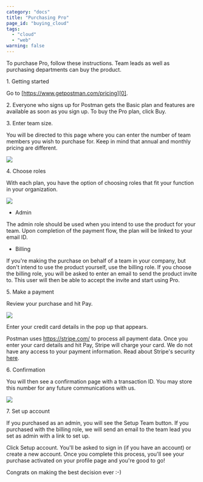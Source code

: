 ```yaml
---
category: "docs"
title: "Purchasing Pro"
page_id: "buying_cloud"
tags: 
  - "cloud"
  - "web"
warning: false
---
```

To purchase Pro, follow these instructions. Team leads as well as purchasing departments can buy the product.

1\. Getting started

Go to [https://www.getpostman.com/pricing][0].

2\. Everyone who signs up for Postman gets the Basic plan and features are available as soon as you sign up. To buy the Pro plan, click Buy.

3\. Enter team size.

You will be directed to this page where you can enter the number of team members you wish to purchase for. Keep in mind that annual and monthly pricing are different.

[![](https://www.getpostman.com/img/v1/docs/buying_cloud/buying_cloud_2.png)
][1]

4\. Choose roles

With each plan, you have the option of choosing roles that fit your function in your organization.

[![](https://www.getpostman.com/img/v1/docs/buying_cloud/buying_cloud_3.png)
][2]

* Admin

The admin role should be used when you intend to use the product for your team. Upon completion of the payment flow, the plan will be linked to your email ID.
* Billing

If you're making the purchase on behalf of a team in your company, but don't intend to use the product yourself, use the billing role. If you choose the billing role, you will be asked to enter an email to send the product invite to. This user will then be able to accept the invite and start using Pro.

5\. Make a payment

Review your purchase and hit Pay.

[![](https://www.getpostman.com/img/v1/docs/buying_cloud/buying_cloud_4.png)
][3]

Enter your credit card details in the pop up that appears.

Postman uses https://stripe.com/ to process all payment data. Once you enter your card details and hit Pay, Stripe will charge your card. We do not have any access to your payment information. Read about Stripe's security [here][4].

6\. Confirmation

You will then see a confirmation page with a transaction ID. You may store this number for any future communications with us.

[![](https://www.getpostman.com/img/v1/docs/buying_cloud/buying_cloud_5.png)
][5]

7\. Set up account

If you purchased as an admin, you will see the Setup Team button. If you purchased with the billing role, we will send an email to the team lead you set as admin with a link to set up.

Click Setup account. You'll be asked to sign in (if you have an account) or create a new account. Once you complete this process, you'll see your purchase activated on your profile page and you're good to go! 

Congrats on making the best decision ever :-)


[0]: https://www.getpostman.com/pricing
[1]: https://www.getpostman.com/img/v1/docs/buying_cloud/buying_cloud_2.png
[2]: https://www.getpostman.com/img/v1/docs/buying_cloud/buying_cloud_3.png
[3]: https://www.getpostman.com/img/v1/docs/buying_cloud/buying_cloud_4.png
[4]: https://stripe.com/help/security
[5]: https://www.getpostman.com/img/v1/docs/buying_cloud/buying_cloud_5.png

